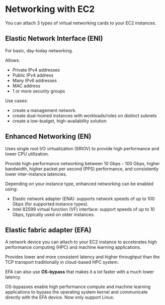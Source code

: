 # Networking with EC2

You can attach 3 types of virtual networking cards 
to your EC2 instances.

## Elastic Network Interface (ENI)

For basic, day-today networking.

Allows:
- Private IPv4 addresses
- Public IPv4 address
- Many IPv6 addresses
- MAC address
- 1 or more security groups

Use cases:
- create a management network.
- create dual-homed instances with workloads/roles on
distinct subnets
- create a low-budget, high-availability solution

## Enhanced Networking (EN)

Uses single root I/O virtualization (SRIOV)
to provide high performance and lower CPU utilization.

Provide high-performance networking between 10 Gbps - 100 Gbps, 
higher bandwidth, higher packet per second (PPS) performance,
and consistently lower inter-instance latencies.

Depending on your instance type, enhanced networking can be enabled using:
- Elastic network adapter (ENA): supports network speeds of up to 100 Gbps (for supported instance types).
- Intel 82599 virtual function (VF) interface: support speeds of up to 10 Gbps, typically used on older instances.


## Elastic fabric adapter (EFA)

A network device you can attach to your EC2 instance to 
accelerates high performance computing (HPC)
and machine learning applications.

Provides lower and more consistent latency and higher throughput
than the TCP transport traditionally in cloud-based HPC system.

EFA can also use **OS-bypass** that makes it a lot faster
with a much lower latency.

OS-bypasses enable high performance compute and machine learning 
applications to bypass the operating system kernel and 
communicate directly with the EFA device. Now only support Linux.
